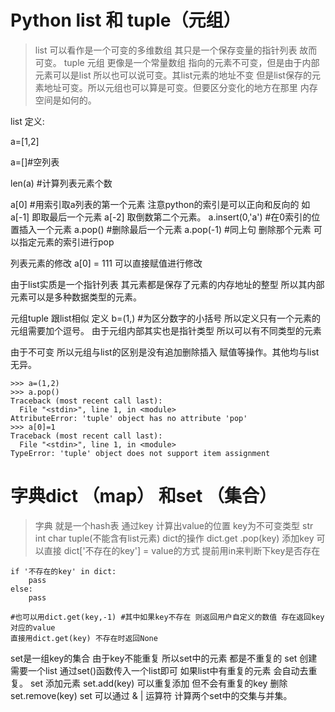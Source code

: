 # Python list 和 tuple（元组）

> list 可以看作是一个可变的多维数组 其只是一个保存变量的指针列表 故而可变。
> tuple 元组 更像是一个常量数组 指向的元素不可变，但是由于内部元素可以是list 所以也可以说可变。其list元素的地址不变 但是list保存的元素地址可变。所以元组也可以算是可变。但要区分变化的地方在那里 内存空间是如何的。

list 定义:

a=[1,2]

a=[]#空列表

len(a) #计算列表元素个数

a[0] #用索引取a列表的第一个元素 注意python的索引是可以正向和反向的 如 a[-1] 即取最后一个元素 a[-2] 取倒数第二个元素。
a.insert(0,'a') #在0索引的位置插入一个元素
a.pop() #删除最后一个元素 
a.pop(-1) #同上句 删除那个元素 可以指定元素的索引进行pop

列表元素的修改
a[0] = 111
可以直接赋值进行修改

由于list实质是一个指针列表 其元素都是保存了元素的内存地址的整型 所以其内部元素可以是多种数据类型的元素。

元组tuple 跟list相似
定义
b=(1,) #为区分数字的小括号 所以定义只有一个元素的元组需要加个逗号。
由于元组内部其实也是指针类型 所以可以有不同类型的元素

由于不可变 所以元组与list的区别是没有追加删除插入 赋值等操作。其他均与list无异。

```
>>> a=(1,2)
>>> a.pop()
Traceback (most recent call last):
  File "<stdin>", line 1, in <module>
AttributeError: 'tuple' object has no attribute 'pop'
>>> a[0]=1
Traceback (most recent call last):
  File "<stdin>", line 1, in <module>
TypeError: 'tuple' object does not support item assignment

```
# 字典dict （map） 和set （集合）

> 字典 就是一个hash表 通过key 计算出value的位置 key为不可变类型 str int char tuple(不能含有list元素) 
dict的操作 dict.get .pop(key) 添加key 可以直接
dict['不存在的key'] = value的方式 提前用in来判断下key是否存在
```
if '不存在的key' in dict:
    pass
else:
    pass

#也可以用dict.get(key,-1) #其中如果key不存在 则返回用户自定义的数值 存在返回key对应的value 
直接用dict.get(key) 不存在时返回None
```

set是一组key的集合 由于key不能重复 所以set中的元素 都是不重复的 set 创建需要一个list 通过set()函数传入一个list即可 如果list中有重复的元素 会自动去重复。
set 添加元素 set.add(key) 可以重复添加 但不会有重复的key
删除 set.remove(key)  set 可以通过 & | 运算符 计算两个set中的交集与并集。